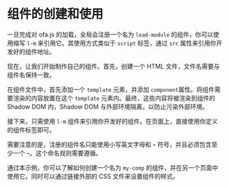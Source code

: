 <template is="exm-article">
<a href="../../publics/examples/simple-component/demo.html" preview demo></a>
<a href="../../publics/examples/simple-component/my-comp.html" main demo></a>
<a href="../../publics/examples/simple-component/public.css" demo></a>
</template>

# 组件的创建和使用

一旦完成对 ofa.js 的加载，全局会注册一个名为 `load-module` 的组件，你可以使用缩写 `l-m` 来引用它。其使用方式类似于 `script` 标签，通过 `src` 属性来引用你开发好的组件地址。

现在，让我们开始制作自己的组件。首先，创建一个 HTML 文件，文件名需要与组件名保持一致。

在组件文件中，首先添加一个 `template` 元素，并添加 `component`属性。将组件需要渲染的内容放置在这个 `template` 元素内。最终，这些内容将被渲染到组件的 Shadow DOM 内，Shadow DOM 与外部环境隔离，以防止污染外部环境。

接下来，只需使用 `l-m` 组件来引用你开发好的组件。在页面上，直接使用你定义的组件标签即可。

需要注意的是，注册的组件名只能使用小写英文字母和 **-** 符号，并且必须包含至少一个 **-**。这个命名规则需要遵循。

通过本示例，你可以了解如何创建一个名为 `my-comp` 的组件，并在另一个页面中使用它。同时可以通过链接外部的 CSS 文件来设置组件的样式。
